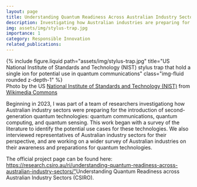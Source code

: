 ```yaml
---
layout: page
title: Understanding Quantum Readiness Across Australian Industry Sectors
description: Investigating how Australian industries are preparing for new quantum technologies
img: assets/img/stylus-trap.jpg
importance: 1
category: Responsible Innovation
related_publications:
---
```


<div class="row">
    <div class="col-sm mt-3 mt-md-0">
        {% include figure.liquid path="assets/img/stylus-trap.jpg" title="US National Institute of Standards and Technology (NIST) stylus trap that hold a single ion for potential use in quantum communications" class="img-fluid rounded z-depth-1" %}
    </div>
</div>
<div class="caption">
    Photo by the US <a href="https://www.nist.gov/">National Institute of Standards and Technology (NIST)</a> from <a href="https://commons.wikimedia.org/wiki/File:Stylus_trap_(5940501089).jpg">Wikimedia Commons</a>
</div>

Beginning in 2023, I was part of a team of researchers investigationg how Australian industry sectors were preparing for the introduction of second-generation quantum technologies: quantum communications, quantum computing, and quantum sensing. This work began with a survey of the literature to identify the potential use cases for these technologies. We also interviewed representatives of Australian industry sectors for their perspective, and are working on a wider survey of Australian industries on their awareness and preparations for quantum technologies. 

The official project page can be found here: <https://research.csiro.au/ri/understanding-quantum-readiness-across-australian-industry-sectors/">Understanding Quantum Readiness across Australian Industry Sectors (CSIRO)</a>.
